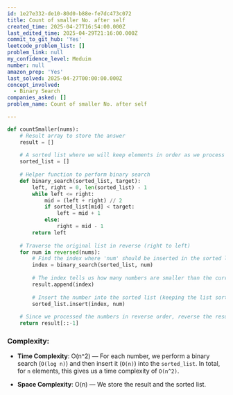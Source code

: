 ```yaml
---
id: 1e27e332-de10-80d0-b88e-fe7dc473c072
title: Count of smaller No. after self
created_time: 2025-04-27T16:54:00.000Z
last_edited_time: 2025-04-29T21:16:00.000Z
commit_to_git_hub: 'Yes'
leetcode_problem_list: []
problem_link: null
my_confidence_level: Meduim
number: null
amazon_prep: 'Yes'
last_solved: 2025-04-27T00:00:00.000Z
concept_involved:
  - Binary Search
companies_asked: []
problem_name: Count of smaller No. after self

---
```


```python
def countSmaller(nums):
    # Result array to store the answer
    result = []
    
    # A sorted list where we will keep elements in order as we process them
    sorted_list = []
    
    # Helper function to perform binary search
    def binary_search(sorted_list, target):
        left, right = 0, len(sorted_list) - 1
        while left <= right:
            mid = (left + right) // 2
            if sorted_list[mid] < target:
                left = mid + 1
            else:
                right = mid - 1
        return left
    
    # Traverse the original list in reverse (right to left)
    for num in reversed(nums):
        # Find the index where 'num' should be inserted in the sorted list
        index = binary_search(sorted_list, num)
        
        # The index tells us how many numbers are smaller than the current element
        result.append(index)
        
        # Insert the number into the sorted list (keeping the list sorted)
        sorted_list.insert(index, num)
    
    # Since we processed the numbers in reverse order, reverse the result to match original order
    return result[::-1]

```

### **Complexity**:

*   **Time Complexity**: O(n^2) — For each number, we perform a binary search (`O(log n)`) and then insert it (`O(n)`) into the `sorted_list`. In total, for `n` elements, this gives us a time complexity of `O(n^2)`.

*   **Space Complexity**: O(n) — We store the result and the sorted list.
